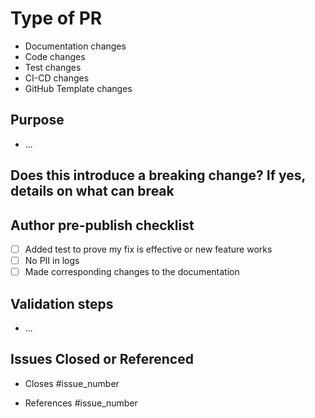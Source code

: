 # Type of PR
<!-- Removed items that do not match with your change. -->

- Documentation changes
- Code changes
- Test changes
- CI-CD changes
- GitHub Template changes

## Purpose
<!-- Describe the intention of the changes being proposed. What problem does it solve or functionality does it add? -->
- ...

## Does this introduce a breaking change? If yes, details on what can break

## Author pre-publish checklist
<!-- Please check check before publishing PR using "x". Remove a column if it's not applicable. -->
- [ ] Added test to prove my fix is effective or new feature works
- [ ] No PII in logs
- [ ] Made corresponding changes to the documentation

## Validation steps
<!-- Optional. -->
- ...

## Issues Closed or Referenced
<!-- This will automatically close the issue when the PR closes. -->
- Closes #issue_number
<!-- this references the issue but does not close with PR. -->
- References #issue_number
